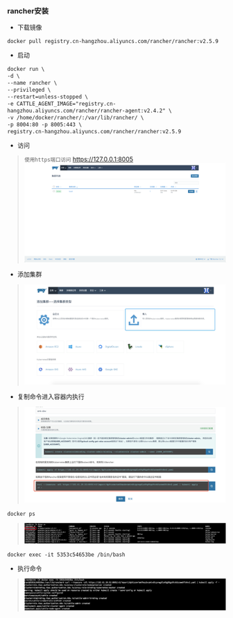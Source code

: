 ### rancher安装

- 下载镜像
```shell script
docker pull registry.cn-hangzhou.aliyuncs.com/rancher/rancher:v2.5.9
```

- 启动
```
docker run \
-d \
--name rancher \
--privileged \
--restart=unless-stopped \
-e CATTLE_AGENT_IMAGE="registry.cn-hangzhou.aliyuncs.com/rancher/rancher-agent:v2.4.2" \
-v /home/docker/rancher/:/var/lib/rancher/ \
-p 8004:80 -p 8005:443 \
registry.cn-hangzhou.aliyuncs.com/rancher/rancher:v2.5.9
```

- 访问
> `使用https端口访问` https://127.0.0.1:8005
> ![](../images/rancher/rancher_01.png)

- 添加集群
> ![](../images/rancher/rancher_02.png)

- 复制命令进入容器内执行
> ![](../images/rancher/rancher_03.png)

```shell script
docker ps
```
> ![](../images/rancher/rancher_04.png)

```shell script
docker exec -it 5353c54653be /bin/bash
```

- 执行命令
> ![](../images/rancher/rancher_05.png)